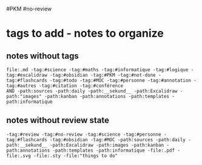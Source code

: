 #PKM #no-review 
# tags to add - notes to organize

## notes without tags
```query
file:.md -tag:#science -tag:#maths -tag:#informatique -tag:#logique -tag:#excalidraw -tag:#obsidian -tag:#PKM -tag:#not-done -tag:#flashcards -tag:#todo -tag:#MOC -tag:#personne -tag:#annotation -tag:#autres -tag:#citation -tag:#conférence
AND -path:sources -path:daily -path:__sekund__ -path:Excalidraw -path:"images" -path:kanban -path:annotations -path:templates -path:informatique
```



## notes without review state

```query
-tag:#review -tag:#no-review -tag:#science -tag:#personne -tag:#flashcards -tag:#obsidian -tag:#MOC -path:sources -path:daily -path:__sekund__ -path:Excalidraw -path:images -path:kanban -path:annotations -path:templates -path:informatique -file:.pdf -file:.svg -file:.sty -file:"things to do"
```





